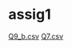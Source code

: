 # assig1
[Q9_b.csv](https://github.com/ajinkyabhandarge/assig1/files/9776307/Q9_b.csv)
[Q7.csv](https://github.com/ajinkyabhandarge/assig1/files/9776310/Q7.csv)
